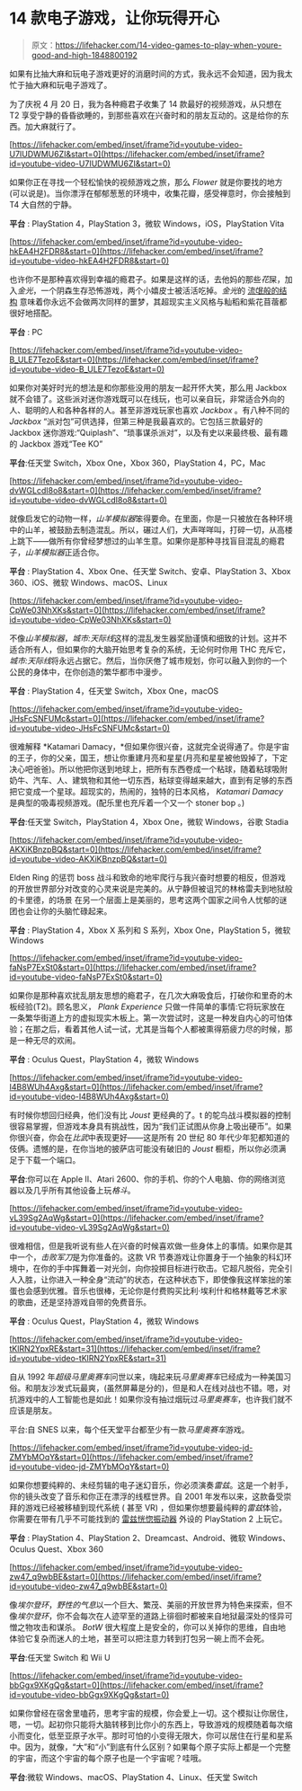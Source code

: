# 14 款电子游戏，让你玩得开心

> 原文：<https://lifehacker.com/14-video-games-to-play-when-youre-good-and-high-1848800192>

如果有比抽大麻和玩电子游戏更好的消磨时间的方式，我永远不会知道，因为我太忙于抽大麻和玩电子游戏了。

为了庆祝 4 月 20 日，我为各种瘾君子收集了 14 款最好的视频游戏，从只想在 T2 享受宁静的昏昏欲睡的，到那些喜欢在兴奋时和的朋友互动的。这是给你的东西。加大麻就行了。

 [https://lifehacker.com/embed/inset/iframe?id=youtube-video-U7IUDWMU6ZI&start=0](https://lifehacker.com/embed/inset/iframe?id=youtube-video-U7IUDWMU6ZI&start=0) 

如果你正在寻找一个轻松愉快的视频游戏之旅，那么 *Flower* 就是你要找的地方(可以说是)。当你漂浮在郁郁葱葱的环境中，收集花瓣，感受禅意时，你会接触到 T4 大自然的宁静。

**平台** : PlayStation 4，PlayStation 3，微软 Windows，iOS，PlayStation Vita

 [https://lifehacker.com/embed/inset/iframe?id=youtube-video-hkEA4H2FDR8&start=0](https://lifehacker.com/embed/inset/iframe?id=youtube-video-hkEA4H2FDR8&start=0) 

也许你不是那种喜欢得到幸福的瘾君子。如果是这样的话，去他妈的那些*花*屎，加入*金光*，一个阴森生存恐怖游戏，两个小嬉皮士被活活吃掉。*金光*的 [流氓般的结构](https://lifehacker.com/from-soulslikes-to-roguelites-12-video-game-genre-name-1848663846) 意味着你永远不会做两次同样的噩梦，其超现实主义风格与籼稻和紫花苜蓿都很好地搭配。

**平台** : PC

 [https://lifehacker.com/embed/inset/iframe?id=youtube-video-B_ULE7TezoE&start=0](https://lifehacker.com/embed/inset/iframe?id=youtube-video-B_ULE7TezoE&start=0) 

如果你对美好时光的想法是和你那些没用的朋友一起开怀大笑，那么用 Jackbox 就不会错了。这些派对迷你游戏既可以在线玩，也可以亲自玩，非常适合外向的人、聪明的人和各种各样的人。甚至非游戏玩家也喜欢 *Jackbox* 。有八种不同的 *Jackbox* “派对包”可供选择，但第三种是我最喜欢的。它包括三款最好的 Jackbox 迷你游戏:“Quiplash”、“琐事谋杀派对”，以及有史以来最终极、最有趣的 Jackbox 游戏“Tee KO”

**平台**:任天堂 Switch，Xbox One，Xbox 360，PlayStation 4，PC，Mac

 [https://lifehacker.com/embed/inset/iframe?id=youtube-video-dvWGLcdI8o8&start=0](https://lifehacker.com/embed/inset/iframe?id=youtube-video-dvWGLcdI8o8&start=0) 

就像启发它的动物一样，*山羊模拟器*笨得要命。在里面，你是一只被放在各种环境中的山羊，被鼓励去制造混乱。所以，碾过人们，大声咩咩叫，打碎一切，从高楼上跳下——做所有你曾经梦想过的山羊生意。如果你是那种寻找盲目混乱的瘾君子，*山羊模拟器*正适合你。

**平台** : PlayStation 4、Xbox One、任天堂 Switch、安卓、PlayStation 3、Xbox 360、iOS、微软 Windows、macOS、Linux

 [https://lifehacker.com/embed/inset/iframe?id=youtube-video-CpWe03NhXKs&start=0](https://lifehacker.com/embed/inset/iframe?id=youtube-video-CpWe03NhXKs&start=0) 

不像*山羊模拟器*，*城市:天际线*这样的混乱发生器奖励谨慎和细致的计划。这并不适合所有人，但如果你的大脑开始思考复杂的系统，无论何时你用 THC 充斥它，*城市:天际线*将永远占据它。然后，当你厌倦了城市规划，你可以融入到你的一个公民的身体中，在你创造的繁华都市中漫步。

**平台** : PlayStation 4，任天堂 Switch，Xbox One，macOS

 [https://lifehacker.com/embed/inset/iframe?id=youtube-video-JHsFcSNFUMc&start=0](https://lifehacker.com/embed/inset/iframe?id=youtube-video-JHsFcSNFUMc&start=0) 

很难解释 *Katamari Damacy，*但如果你很兴奋，这就完全说得通了。你是宇宙的王子，你的父亲，国王，想让你重建月亮和星星(月亮和星星被他毁掉了，下定决心吧爸爸)。所以他把你送到地球上，把所有东西卷成一个粘球，随着粘球吸附奶牛、汽车、人、建筑物和其他一切东西，粘球变得越来越大，直到有足够的东西把它变成一个星球。超现实的，热闹的，独特的日本风格， *Katamari Damacy* 是典型的吸毒视频游戏。(配乐里也充斥着一个又一个 stoner bop 。)

**平台**:任天堂 Switch，PlayStation 4，Xbox One，微软 Windows，谷歌 Stadia

 [https://lifehacker.com/embed/inset/iframe?id=youtube-video-AKXiKBnzpBQ&start=0](https://lifehacker.com/embed/inset/iframe?id=youtube-video-AKXiKBnzpBQ&start=0) 

Elden Ring 的惩罚 boss 战斗和致命的地牢爬行与我兴奋时想要的相反，但游戏的开放世界部分对改变的心灵来说是完美的。从宁静但被诅咒的林格雷夫到地狱般的卡里德，的场景 在另一个层面上是美丽的，思考这两个国家之间令人忧郁的谜团也会让你的头脑忙碌起来。

**平台** : PlayStation 4，Xbox X 系列和 S 系列，Xbox One，PlayStation 5，微软 Windows

 [https://lifehacker.com/embed/inset/iframe?id=youtube-video-faNsP7ExSt0&start=0](https://lifehacker.com/embed/inset/iframe?id=youtube-video-faNsP7ExSt0&start=0) 

如果你是那种喜欢扰乱朋友思想的瘾君子，在几次大麻吸食后，打破你和里奇的木板经验(T2)。顾名思义， *Plank Experience* 只做一件简单的事情:它将玩家放在一条繁华街道上方的虚拟现实木板上。第一次尝试时，这是一种发自内心的可怕体验；在那之后，看着其他人试一试，尤其是当每个人都被熏得筋疲力尽的时候，那是一种无尽的欢闹。

**平台** : Oculus Quest，PlayStation 4，微软 Windows

 [https://lifehacker.com/embed/inset/iframe?id=youtube-video-I4B8WUh4Axg&start=0](https://lifehacker.com/embed/inset/iframe?id=youtube-video-I4B8WUh4Axg&start=0) 

有时候你想回归经典，他们没有比 *Joust* 更经典的了。t 的鸵鸟战斗模拟器的控制很容易掌握，但游戏本身具有挑战性，因为“我们正试图从你身上吸出硬币”。如果你很兴奋，你会在*比武*中表现更好——这是所有 20 世纪 80 年代少年犯都知道的伎俩。遗憾的是，在你当地的披萨店可能没有破旧的 *Joust* 橱柜，所以你必须满足于下载一个端口。

**平台**:你可以在 Apple II、Atari 2600、你的手机、你的个人电脑、你的网络浏览器以及几乎所有其他设备上玩*格斗*。

 [https://lifehacker.com/embed/inset/iframe?id=youtube-video-vL39Sg2AqWg&start=0](https://lifehacker.com/embed/inset/iframe?id=youtube-video-vL39Sg2AqWg&start=0) 

很难相信，但是我听说有些人在兴奋的时候喜欢做一些身体上的事情。如果你是其中一个，*击败军刀*是为你准备的。这款 VR 节奏游戏让你置身于一个抽象的科幻环境中，在你的手中挥舞着一对光剑，向你投掷目标进行砍击。它超凡脱俗，完全引人入胜，让你进入一种全身“流动”的状态，在这种状态下，即使像我这样笨拙的笨蛋也会感到优雅。音乐也很棒，无论你是付费购买比利·埃利什和格林戴等艺术家的歌曲，还是坚持游戏自带的免费音乐。

**平台** : Oculus Quest，PlayStation 4，微软 Windows

 [https://lifehacker.com/embed/inset/iframe?id=youtube-video-tKlRN2YpxRE&start=31](https://lifehacker.com/embed/inset/iframe?id=youtube-video-tKlRN2YpxRE&start=31) 

自从 1992 年*超级马里奥赛车*问世以来，嗨起来玩*马里奥赛车*已经成为一种美国习俗。和朋友沙发式玩最爽，(虽然屏幕是分的)，但是和人在线对战也不错。嗯，对抗游戏中的人工智能也是如此！如果你没有抽过烟玩过*马里奥赛车*，也许我们就不应该是朋友。

平台:自 SNES 以来，每个任天堂平台都至少有一款*马里奥赛车*游戏。

 [https://lifehacker.com/embed/inset/iframe?id=youtube-video-jd-ZMYbMOqY&start=0](https://lifehacker.com/embed/inset/iframe?id=youtube-video-jd-ZMYbMOqY&start=0) 

如果你想要纯粹的、未经剪辑的电子迷幻音乐，你必须演奏*雷兹*。这是一个射手，你的镜头改变了音乐和你正在漂浮的线框世界。自 2001 年发布以来，这款备受崇拜的游戏已经被移植到现代系统 ( 甚至 VR) ，但如果你想要最纯粹的*雷兹*体验，你需要在带有几乎不可能找到的 [雷兹恍惚振动器](https://www.theverge.com/2016/9/25/13046770/rez-trance-vibrator-ps2) 外设的 PlayStation 2 上玩它。

**平台** : PlayStation 4、PlayStation 2、Dreamcast、Android、微软 Windows、Oculus Quest、Xbox 360

 [https://lifehacker.com/embed/inset/iframe?id=youtube-video-zw47_q9wbBE&start=0](https://lifehacker.com/embed/inset/iframe?id=youtube-video-zw47_q9wbBE&start=0) 

像*埃尔登环*，*野性的气息*以一个巨大、繁茂、美丽的开放世界为特色来探索，但不像*埃尔登环*，你不会每次在人迹罕至的道路上徘徊时都被来自地狱最深处的怪异可憎之物攻击和谋杀。 *BotW* 很大程度上是安全的，你可以关掉你的思维，自由地体验它复杂而迷人的土地，甚至可以把注意力转到打包另一碗上而不会死。

**平台**:任天堂 Switch 和 Wii U

 [https://lifehacker.com/embed/inset/iframe?id=youtube-video-bbGgx9XKgQg&start=0](https://lifehacker.com/embed/inset/iframe?id=youtube-video-bbGgx9XKgQg&start=0) 

如果你曾经在宿舍里嗑药，思考宇宙的规模，你会爱上一切。这个模拟让你居住，嗯，一切。起初你只能将大脑转移到比你小的东西上，导致游戏的规模随着每次缩小而变化，低至亚原子水平。那时可怕的小变得无限大，你可以居住在行星和星系中。因为，就像，“大”和“小”到底有什么区别？如果每个原子实际上都是一个完整的宇宙，而这个宇宙的每个原子也是一个宇宙呢？哇哦。

**平台**:微软 Windows、macOS、PlayStation 4、Linux、任天堂 Switch